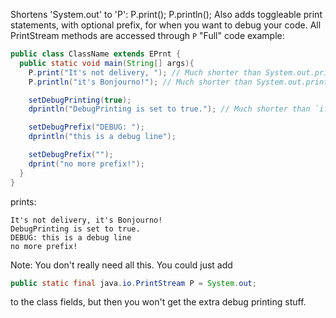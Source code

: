 Shortens 'System.out' to 'P': P.print(); P.println();
Also adds toggleable print statements, with optional prefix, for when you want to debug your code.
All PrintStream methods are accessed through `P`
"Full" code example:
```java
public class ClassName extends EPrnt {
  public static void main(String[] args){
    P.print("It's not delivery, "); // Much shorter than System.out.print!
    P.println("it's Bonjourno!"); // Much shorter than System.out.println!

    setDebugPrinting(true);
    dprintln("DebugPrinting is set to true."); // Much shorter than `if(debug) System.out.println(...)`!

    setDebugPrefix("DEBUG: ");
    dprintln("this is a debug line");

    setDebugPrefix("");
    dprint("no more prefix!");
  }
}
```
prints:
```
It's not delivery, it's Bonjourno!
DebugPrinting is set to true.
DEBUG: this is a debug line
no more prefix!
```

Note: You don't really need all this. You could just add
```java
public static final java.io.PrintStream P = System.out;
```
to the class fields, but then you won't get the extra debug printing stuff.

